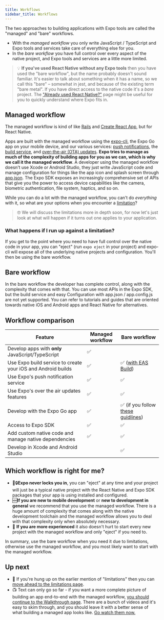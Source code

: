 ```yaml
---
title: Workflows
sidebar_title: Workflows
---
```


The two approaches to building applications with Expo tools are called the "managed" and "bare" workflows.

- With the _managed workflow_ you only write JavaScript / TypeScript and Expo tools and services take care of everything else for you.
- In the _bare workflow_ you have full control over every aspect of the native project, and Expo tools and services are a little more limited.

> 💡 **If you've used React Native without any Expo tools** then you have used the "bare workflow", but the name probably doesn't sound familiar. It's easier to talk about something when it has a name, so we call this "bare" – somewhat in jest, and because of the existing term "bare metal". If you have direct access to the native code it's a _bare_ project. The ["Already used React Native?"](../workflow/already-used-react-native.md) page might be useful for you to quickly understand where Expo fits in.

## Managed workflow

The managed workflow is kind of like [Rails](https://rubyonrails.org/) and [Create React App](https://github.com/facebook/create-react-app), but for React Native.

Apps are built with the managed workflow using the [expo-cli](../workflow/expo-cli.md), the Expo Go app on your mobile device, and our various services: [push notifications](../push-notifications/overview.md), the [build service](../distribution/building-standalone-apps.md), and [over-the-air (OTA) updates](../guides/configuring-ota-updates.md). **Expo tries to manage as much of the complexity of building apps for you as we can, which is why we call it the managed workflow**. A developer using the managed workflow doesn't use Xcode or Android Studio, they just write JavaScript code and manage configuration for things like the app icon and splash screen through [app.json](../workflow/configuration.md). The Expo SDK exposes an increasingly comprehensive set of APIs that give you the power to access device capabilities like the camera, biometric authentication, file system, haptics, and so on.

While you can do a lot with the managed workflow, you can't do _everything_ with it, so what are your options when you encounter a [limitation](../introduction/why-not-expo.md)?

> 🤓 We will discuss the limitations more in depth soon, for now let's just look at what will happen if it turns out one applies to your application.

### What happens if I run up against a limitation?

If you get to the point where you need to have full control over the native code in your app, you can "eject" (run `expo eject` in your project) and expo-cli will expose all of the underlying native projects and configuration. You'll then be using the bare workflow.

## Bare workflow

In the bare workflow the developer has complete control, along with the complexity that comes with that. You can use most APIs in the Expo SDK, but the build service and easy Configuration with app.json / app.config.js are not yet supported. You can refer to tutorials and guides that are oriented towards native iOS and Android apps and React Native for alternatives.

<!-- <img src="/static/images/project-lifecycle-workflows.png" className="wide-image" /> -->

## Workflow comparison

| Feature                                                      | Managed workflow | Bare workflow                                                      |
| ------------------------------------------------------------ | ---------------- | ------------------------------------------------------------------ |
| Develop apps with **only** JavaScript/TypeScript             | ✅               |                                                                    |
| Use Expo build service to create your iOS and Android builds | ✅               | ✅ ([with EAS Build](/build/introduction.md))                      |
| Use Expo's push notification service                         | ✅               | ✅                                                                 |
| Use Expo's over the air updates features                     | ✅               | ✅                                                                 |
| Develop with the Expo Go app                                 | ✅               | ✅ (if you follow [these guidlines](../bare/using-expo-client.md)) |
| Access to Expo SDK                                           | ✅               | ✅                                                                 |
| Add custom native code and manage native dependencies        | ✅                 | ✅                                                               |
| Develop in Xcode and Android Studio                          |                  | ✅                                                                 |

## Which workflow is right for me?

- 🚫🔒**Expo never locks you in**, you can "eject" at any time and your project will just be a typical native project with the React Native and Expo SDK packages that your app is using installed and configured.
- 🆕**If you are new to mobile development** or **new to development in general** we recommend that you use the managed workflow. There is a huge amount of complexity that comes along with the native development toolchain and the managed workflow allows you to deal with that complexity only when absolutely necessary.
- 🧠 **If you are more experienced** it also doesn't hurt to start every new project with the managed workflow and only "eject" if you need to.

In summary, use the bare workflow when you need it due to limitations, otherwise use the managed workflow, and you most likely want to start with the managed workflow.

## Up next

- 📄 If you're hung up on the earlier mention of "limitations" then you can [move ahead to the limitations page](../introduction/why-not-expo.md).
- 📺 Text can only go so far - if you want a more complete picture of building an app end-to-end with the managed workflow, [you should continue to the Walkthrough page](../introduction/walkthrough.md). There are a bunch of videos and it's easy to skim through, and you should leave it with a better sense of what building a managed app looks like. [Go watch them now.](../introduction/walkthrough.md)

